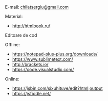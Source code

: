 E-mail: chilatsergiu@gmail.com

Material:
* http://htmlbook.ru/

Editoare de cod

Offline:
* https://notepad-plus-plus.org/downloads/
* https://www.sublimetext.com/
* http://brackets.io/
* https://code.visualstudio.com/

Online:
* https://jsbin.com/sixuhituve/edit?html,output
* https://jsfiddle.net/
